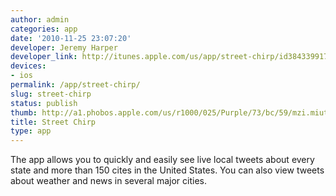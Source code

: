 ```yaml
---
author: admin
categories: app
date: '2010-11-25 23:07:20'
developer: Jeremy Harper
developer_link: http://itunes.apple.com/us/app/street-chirp/id384339917?mt=8
devices: 
- ios
permalink: /app/street-chirp/
slug: street-chirp
status: publish
thumb: http://a1.phobos.apple.com/us/r1000/025/Purple/73/bc/59/mzi.miutebuh.175x175-75.jpg
title: Street Chirp
type: app
---
```


The app allows you to quickly and easily see live local tweets about every state and more than 150 cites in the United States. You can also view tweets about weather and news in several major cities.
